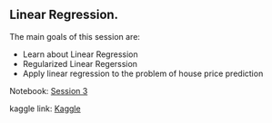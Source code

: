 ## Linear Regression.

The main goals of this session are:
* Learn about Linear Regression 
* Regularized Linear Regerssion
* Apply linear regression to the problem of house price prediction



Notebook: [Session 3](https://github.com/ssegui/ml_ub/blob/master/notebooks/Session3.ipynb)

kaggle link: [Kaggle](https://www.kaggle.com/t/31d6e3ae11084b499b14edbc41deb169)

